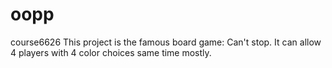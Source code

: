 # oopp
course6626
This project is the famous board game: Can't stop.
It can allow 4 players with 4 color choices same time mostly.
